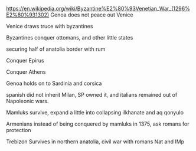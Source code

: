 https://en.wikipedia.org/wiki/Byzantine%E2%80%93Venetian_War_(1296%E2%80%931302)
Genoa does not peace out Venice

Venice draws truce with byzantines

Byzantines conquer ottomans, and other little states

securing half of anatolia border with rum

Conquer Epirus

Conquer Athens

Genoa holds on to Sardinia and corsica

spanish did not inherit Milan, SP owned it, and italians remained out of Napoleonic wars.

Mamluks survive, expand a little into collapsing ilkhanate and aq qonyulo 

Armenians instead of being conquered by mamluks in 1375, ask romans for protection

Trebizon Survives in northern anatolia, civil war with romans Nat and IMp
